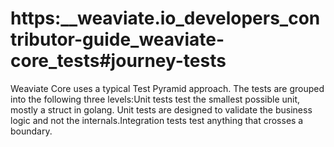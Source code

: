 # https:\_\_weaviate.io_developers_contributor-guide_weaviate-core_tests#journey-tests

Weaviate Core uses a typical Test Pyramid approach. The tests are grouped into the following three levels:Unit tests test the smallest possible unit, mostly a struct in golang. Unit tests are designed to validate the business logic and not the internals.Integration tests test anything that crosses a boundary.
